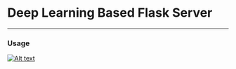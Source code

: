 # Deep Learning Based Flask Server
--------
### Usage
[![Alt text](https://github.com/Mr-TalhaIlyas/YOLO_v2/blob/master/screens/yolov2.gif)](https://www.youtube.com/watch?v=ycL7oE3h_m4)
